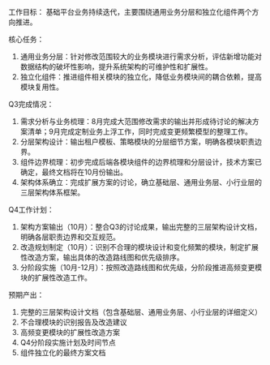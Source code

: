 工作目标：
基础平台业务持续迭代，主要围绕通用业务分层和独立化组件两个方向推进。

核心任务：
1. 通用业务分层：针对修改范围较大的业务模块进行需求分析，评估新增功能对数据结构的破坏性影响，提升系统架构的可维护性和扩展性。
2. 独立化组件：推进组件相关模块的独立化，降低业务模块间的耦合依赖，提高模块复用性。

Q3完成情况：
1. 需求分析与业务梳理：8月完成大范围修改需求的输出并形成待讨论的解决方案清单；9月完成定制业务上浮工作，同时完成变更频繁模型的整理工作。
2. 分层架构设计：输出租户模板、策略模块的分层细节方案，明确各模块职责边界。
3. 组件边界梳理：初步完成后端各模块组件的边界梳理和分层设计，技术方案已确定，最终文档将在10月份输出。
4. 架构体系确立：完成扩展方案的讨论，确立基础层、通用业务层、小行业层的三层架构体系框架。

Q4工作计划：
1. 架构方案输出（10月）：整合Q3的讨论成果，输出完整的三层架构设计文档，明确各层职责边界和交互规范。
2. 改造规划制定（10月）：识别不合理的模块设计和变化频繁的模块，制定扩展性改造方案，输出具体的改造路线图和优先级排序。
3. 分阶段实施（10月-12月）：按照改造路线图和优先级，分阶段推进高频变更模块的扩展性改造工作。

预期产出：
1. 完整的三层架构设计文档（包含基础层、通用业务层、小行业层的详细定义）
2. 不合理模块的识别报告及改造建议
3. 高频变更模块的扩展性改造方案
4. Q4分阶段实施计划及时间节点
5. 组件独立化的最终方案文档

